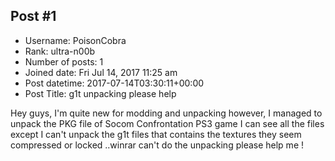 ## Post #1
- Username: PoisonCobra
- Rank: ultra-n00b
- Number of posts: 1
- Joined date: Fri Jul 14, 2017 11:25 am
- Post datetime: 2017-07-14T03:30:11+00:00
- Post Title: g1t unpacking please help

Hey guys, I'm quite new for modding and unpacking however, I managed to unpack the PKG file of Socom Confrontation PS3 game I can see all the files except I can't unpack the g1t files that contains the textures they seem compressed or locked ..winrar can't do the unpacking please help me !
